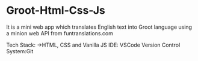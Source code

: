 # Groot-Html-Css-Js

It is a mini web app which translates English text into Groot language using a minion web API from funtranslations.com

Tech Stack: ->HTML, CSS and Vanilla JS
IDE: VSCode
Version Control System:Git
